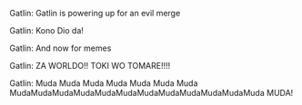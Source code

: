 Gatlin: Gatlin is powering up for an evil merge

Gatlin: Kono Dio da!

Gatlin: And now for memes

Gatlin: ZA WORLDO!! TOKI WO TOMARE!!!!

Gatlin: Muda Muda Muda Muda Muda Muda Muda MudaMudaMudaMudaMudaMudaMudaMudaMudaMudaMudaMuda MUDA!

